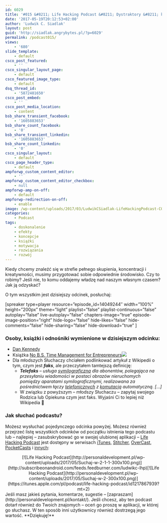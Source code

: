 ```yaml
---
id: 6029
title: '#015 &#8211; Life Hacking Podcast &#8211; Dystraktory &#8211; kto ma władzę nad Twoim CZASEM?'
date: '2017-05-19T20:12:53+02:00'
author: 'Ludwik C. Siadlak'
layout: post
guid: 'http://siadlak.angrybytes.pl/?p=6029'
permalink: /podcast015/
views:
    - '680'
slide_template:
    - default
csco_post_featured:
    - ''
csco_singular_layout_page:
    - default
csco_featured_image_type:
    - default
dsq_thread_id:
    - '5872481650'
csco_post_embed:
    - ''
csco_post_media_location:
    - content
bsb_share_transient_facebook:
    - '1605883653'
bsb_share_count_facebook:
    - '0'
bsb_share_transient_linkedin:
    - '1605883653'
bsb_share_count_linkedin:
    - '0'
csco_singular_layout:
    - default
csco_page_header_type:
    - default
ampforwp_custom_content_editor:
    - ''
ampforwp_custom_content_editor_checkbox:
    - null
ampforwp-amp-on-off:
    - default
ampforwp-redirection-on-off:
    - enable
image: /wp-content/uploads/2017/03/LudwikCSiadlak-LifeHackingPodcast-COVER-1.png
categories:
    - Podcast
tags:
    - doskonalenie
    - efekty
    - koncepcje
    - książki
    - motywacja
    - rozwiązania
    - rozwój
---
```


Kiedy chcemy znaleźć się w strefie pełnego skupienia, koncentracji i kreatywności, musimy przygotować sobie odpowiednie środowisko. Czy to robimy? Jeśli nie, to komu oddajemy władzę nad naszym własnym czasem? Jak ją odzyskać?

O tym wszystkim jest dzisiejszy odcinek, posłuchaj:

\[spreaker type=player resource=”episode\_id=14049244″ width=”100%” height=”200px” theme=”light” playlist=”false” playlist-continuous=”false” autoplay=”false” live-autoplay=”false” chapters-image=”true” episode-image-position=”right” hide-logo=”false” hide-likes=”false” hide-comments=”false” hide-sharing=”false” hide-download=”true” \]

### Osoby, książki i odnośniki wymienione w dzisiejszym odcinku:

- [Dan Kennedy](https://gkic.com/)
- Książka [No B.S. Time Management for Entrepreneurs](http://amzn.to/2rVzH3V)[![](http://personaldevelopment.pl/wp-content/uploads/2017/05/dan-kennedy-time-1-1.jpg)](http://amzn.to/2rVzH3V)
- Dla młodszych Słuchaczy chciałem podlinkować artykuł z Wikipedii o tym, czym jest ***faks***, ale przeczytałem tamtejszą definicję: 
    - ***Telefaks** – usługa [symilograficzna](https://www.wikiwand.com/pl/Symilografia) dla abonentów, polegająca na przesyłaniu wiadomości w postaci obrazów nieruchomych pomiędzy aparatami symilograficznymi, realizowana za pośrednictwem łączy [telefonicznych](https://www.wikiwand.com/pl/Telefon "Telefon") z [komutacją](https://www.wikiwand.com/pl/Komutacja) automatyczną. \[…\]*
    - W związku z powyższym – młodszy Słuchaczu – zapytaj swojego Rodzica lub Opiekuna czym jest faks. Wyjaśni Ci to lepiej niż Wikipedia 🙂

### Jak słuchać podcastu?

Możesz wysłuchać pojedynczego odcinka powyżej. Możesz również przejrzeć listę wszystkich odcinków od początku istnienia tego podcastu lub – najlepiej – zasubskrybować go w swojej ulubionej aplikacji – [Life Hacking Podcast](http://personaldevelopment.pl/podcast/) jest dostępny w serwisach [iTunes](https://itunes.apple.com/pl/podcast/life-hacking-podcast/id1217867939?mt=2), [Stitcher](http://app.stitcher.com/browse/feed/134392/details), [OverCast](https://overcast.fm/itunes1217867939/life-hacking-podcast), [PocketCasts](http://subscribeonandroid.com/feeds.feedburner.com/ludwikc-lhp) i [innych](http://subscribeonandroid.com/feeds.feedburner.com/ludwikc-lhp):

<div style="text-align: center;">[![Life Hacking Podcast](http://personaldevelopment.pl/wp-content/uploads/2017/05/Suchaj-w-2-1-1-300x100.png)](http://subscribeonandroid.com/feeds.feedburner.com/ludwikc-lhp)[![Life Hacking Podcast](http://personaldevelopment.pl/wp-content/uploads/2017/05/Suchaj-w-2-300x100.png)](https://itunes.apple.com/pl/podcast/life-hacking-podcast/id1217867939?mt=2)

</div>Jeśli masz jakieś pytania, komentarze, sugestie – [zapraszam](http://personaldevelopment.pl/kontakt/). Jeśli chcesz, aby ten podcast dotarł również do Twoich znajomych – oceń go proszę w aplikacji, w której go słuchasz. W ten sposób inni użytkownicy również dostrzegą jego wartość. **Dziękuję!**